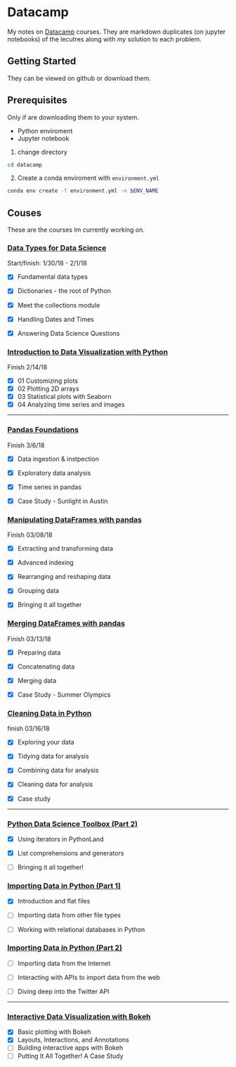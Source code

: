 
# Datacamp 

My notes on [Datacamp](https://www.datacamp.com) courses.
They are markdown duplicates (on jupyter notebooks) of the lecutres along with  *my* solution to each problem.


## Getting Started
They can be viewed on github or download them.

## Prerequisites
Only if are downloading them to your system.
- Python enviroment
- Jupyter notebook

1. change directory

```bash
cd datacamp
```

2. Create a conda  enviroment with `environment.yml`

```bash
conda env create -f environment.yml -n $ENV_NAME

```


## Couses
These are the courses Im currently working on.


### [Data Types for Data Science](https://www.datacamp.com/courses/data-types-for-data-science)

Start/finish: 1/30/18 - 2/1/18
- [x] Fundamental data types
- [x] Dictionaries - the root of Python
- [x] Meet the collections module
- [x] Handling Dates and Times
- [x] Answering Data Science Questions


### [Introduction to Data Visualization with Python](https://www.datacamp.com/courses/introduction-to-data-visualization-with-python)

Finish 2/14/18
- [x] 01 Customizing plots
- [x] 02 Plotting 2D arrays
- [x] 03 Statistical plots with Seaborn
- [X] 04 Analyzing time series and images

---


### [Pandas Foundations](https://www.datacamp.com/courses/pandas-foundations)	

Finish 3/6/18	
- [x] Data ingestion & instpection	
- [x] Exploratory data analysis	
- [x] Time series in pandas	
- [x] Case Study - Sunlight in Austin


### [Manipulating DataFrames with pandas](https://www.datacamp.com/courses/manipulating-dataframes-with-pandas)
Finish 03/08/18
- [x] Extracting and transforming data
- [x] Advanced indexing
- [x] Rearranging and reshaping data
- [x] Grouping data
- [x] Bringing it all together


### [Merging DataFrames with pandas](https://www.datacamp.com/courses/merging-dataframes-with-pandas)
Finish 03/13/18
- [x] Preparing data
- [x] Concatenating data
- [x] Merging data
- [x] Case Study - Summer Olympics


### [Cleaning Data in Python](https://www.datacamp.com/courses/cleaning-data-in-python)
finish 03/16/18
- [x] Exploring your data
- [x] Tidying data for analysis
- [x] Combining data for analysis
- [x] Cleaning data for analysis
- [x] Case study


---

### [Python Data Science Toolbox (Part 2)](https://www.datacamp.com/courses/python-data-science-toolbox-part-2)

- [x] Using iterators in PythonLand
- [x] List comprehensions and generators
- [ ] Bringing it all together!



### [Importing Data in Python (Part 1)](https://www.datacamp.com/courses/importing-data-in-python-part-1)

- [x] Introduction and flat files
- [ ] Importing data from other file types
- [ ] Working with relational databases in Python



### [Importing Data in Python (Part 2)](https://www.datacamp.com/courses/importing-data-in-python-part-2)

- [ ] Importing data from the Internet
- [ ] Interacting with APIs to import data from the web
- [ ] Diving deep into the Twitter API





---

### [Interactive Data Visualization with Bokeh](https://www.datacamp.com/courses/interactive-data-visualization-with-bokeh)

- [x] Basic plotting with Bokeh
- [x] Layouts, Interactions, and Annotations
- [ ] Building interactive apps with Bokeh
- [ ] Putting It All Together! A Case Study